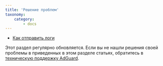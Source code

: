 ```yaml
---
title: 'Решение проблем'
taxonomy:
    category:
        - docs
---
```


* [Как отправить логи](https://kb.adguard.com/ru/vpn/adguard-vpn-for-ios/solving-problems/logs)

Этот раздел регулярно обновляется. Если вы не нашли решения своей проблемы в приведенных в этом разделе статьях, обратитесь в [техническую поддержку AdGuard](http://kb.adguard.com/ru/technical-support).